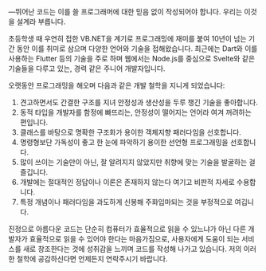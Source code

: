 ―뛰어난 코드는 이를 쓸 프로그래머에 대한 믿음 없이 작성되어야 합니다. 우리는 이것을 설계라 부릅니다.

초등학생 때 우연히 접한 VB.NET을 계기로 프로그래밍에 재미를 붙여 10년이 넘는 기간 동안 이를 취미로 삼으며 다양한 언어와 기술을 접해왔습니다. 최근에는 Dart와 이를 사용하는 Flutter 등의 기술을 주로 하며 웹에서는 Node.js를 중심으로 Svelte와 같은 기술들을 다루고 있는, 경력 같은 주니어 개발자입니다.

오랫동안 프로그래밍을 해오며 다음과 같은 개발 철학을 지니게 되었습니다:

1. 견고하면서도 간결한 구조를 지녀 안정성과 생산성을 두루 챙긴 기술을 좋아합니다.
2. 동적 타입을 개발자를 함정에 빠뜨리는, 안정성이 떨어지는 언어라 여겨 꺼려하는 편입니다.
3. 클래스를 바탕으로 명확한 구조화가 용이한 객체지향 패러다임을 선호합니다.
4. 명령형보단 가독성이 좋고 한 눈에 파악하기 용이한 선언형 프로그래밍을 선호합니다.
5. 많이 쓰이는 기술만이 아닌, 잘 알려지지 않았지만 취향에 맞는 기술을 발굴하는 걸 즐깁니다.
6. 개발에는 절대적인 정답이나 이론은 존재하지 않는다 여기고 비판적 자세로 수용합니다.
7. 특정 개념이나 패러다임을 과도하게 신봉해 주화입마되는 것을 부정적으로 여깁니다.

진정으로 아름다운 코드는 단순히 컴퓨터가 효율적으로 읽을 수 있느냐가 아닌 다른 개발자가 효율적으로 읽을 수 있어야 한다는 마음가짐으로, 사용자에게 도움이 되는 서비스를 새로 창조한다는 것에 성취감을 느끼며 코드를 작성해 나가고 있습니다. 저의 이러한 철학에 공감하신다면 언제든지 연락주시기 바랍니다.
